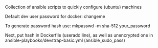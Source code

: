 Collection of ansible scripts to quickly configure (ubuntu) machines

Default dev user password for docker:
changeme

To generate password hash use:
mkpasswd -m sha-512 your_password

Next, put hash in Dockerfile (useradd line), as well as unencrypted one in ansible-playbooks/devstrap-basic.yml (ansible_sudo_pass)


